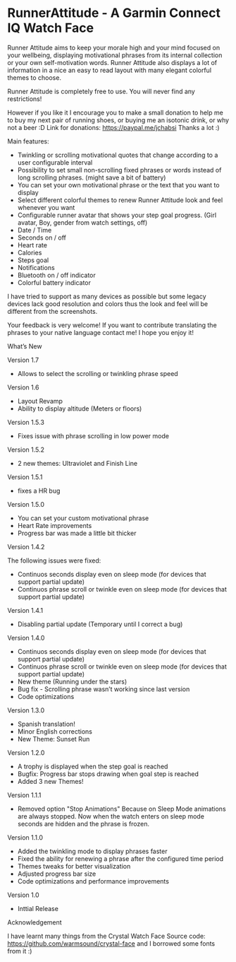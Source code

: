 # RunnerAttitude - A Garmin Connect IQ Watch Face

Runner Attitude aims to keep your morale high and your mind focused on your wellbeing, displaying motivational phrases from its internal collection or your own self-motivation words.
Runner Attitude also displays a lot of information in a nice an easy to read layout with many elegant colorful themes to choose.

Runner Attitude is completely free to use. You will never find any restrictions!

However if you like it I encourage you to make a small donation to help me to buy my next pair of running shoes, or buying me an isotonic drink, or why not a beer :D
Link for donations: https://paypal.me/jchabsi Thanks a lot :)

Main features:

- Twinkling or scrolling motivational quotes that change according to a user configurable interval
- Possibility to set small non-scrolling fixed phrases or words instead of long scrolling phrases. (might save a bit of battery)
- You can set your own motivational phrase or the text that you want to display
- Select different colorful themes to renew Runner Attitude look and feel whenever you want
- Configurable runner avatar that shows your step goal progress. (Girl avatar, Boy, gender from watch settings, off)
- Date / Time
- Seconds on / off
- Heart rate
- Calories
- Steps goal
- Notifications
- Bluetooth on / off indicator
- Colorful battery indicator

I have tried to support as many devices as possible but some legacy devices lack good resolution and colors thus the look and feel will be different from the screenshots.

Your feedback is very welcome!
If you want to contribute translating the phrases to your native language contact me!
I hope you enjoy it!


What’s New

Version 1.7
- Allows to select the scrolling or twinkling phrase speed

Version 1.6

- Layout Revamp
- Ability to display altitude (Meters or floors)

Version 1.5.3

- Fixes issue with phrase scrolling in low power mode

Version 1.5.2

- 2 new themes: Ultraviolet and Finish Line

Version 1.5.1

- fixes a HR bug

Version 1.5.0

- You can set your custom motivational phrase
- Heart Rate improvements
- Progress bar was made a little bit thicker

Version 1.4.2

The following issues were fixed:

- Continuos seconds display even on sleep mode (for devices that support partial update)
- Continuos phrase scroll or twinkle even on sleep mode (for devices that support partial update)

Version 1.4.1

- Disabling partial update (Temporary until I correct a bug)

Version 1.4.0

- Continuos seconds display even on sleep mode (for devices that support partial update)
- Continuos phrase scroll or twinkle even on sleep mode (for devices that support partial update)
- New theme (Running under the stars)
- Bug fix - Scrolling phrase wasn’t working since last version
- Code optimizations

Version 1.3.0

- Spanish translation!
- Minor English corrections
- New Theme: Sunset Run

Version 1.2.0

- A trophy is displayed when the step goal is reached
- Bugfix: Progress bar stops drawing when goal step is reached
- Added 3 new Themes!

Version 1.1.1

- Removed option "Stop Animations" Because on Sleep Mode animations are always stopped. Now when the watch enters on sleep mode seconds are hidden and the phrase is frozen.

Version 1.1.0

- Added the twinkling mode to display phrases faster
- Fixed the ability for renewing a phrase after the configured time period
- Themes tweaks for better visualization
- Adjusted progress bar size
- Code optimizations and performance improvements

Version 1.0

- Inttial Release

Acknowledgement

I have learnt many things from the Crystal Watch Face Source code: https://github.com/warmsound/crystal-face and I borrowed some fonts from it :)
